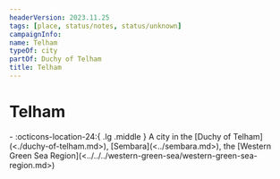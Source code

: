 ```yaml
---
headerVersion: 2023.11.25
tags: [place, status/notes, status/unknown]
campaignInfo:
name: Telham
typeOf: city
partOf: Duchy of Telham
title: Telham
---
```

# Telham
<div class="grid cards ext-narrow-margin ext-one-column" markdown>
-    :octicons-location-24:{ .lg .middle } A city in the [Duchy of Telham](<./duchy-of-telham.md>), [Sembara](<../sembara.md>), the [Western Green Sea Region](<../../../western-green-sea/western-green-sea-region.md>)  
</div>


